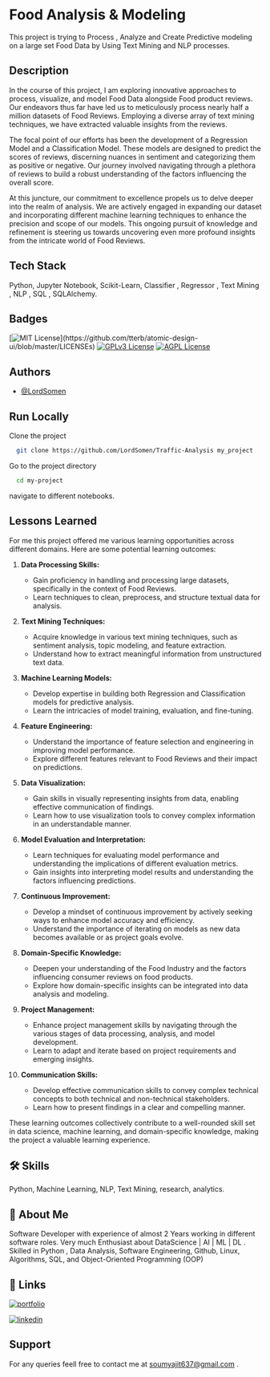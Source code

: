 
# Food Analysis & Modeling

This project is trying to Process , Analyze and Create Predictive modeling on a large set Food Data by Using Text Mining and NLP processes.

## Description

In the course of this project, I am exploring innovative approaches to process, visualize, and model Food Data alongside Food product reviews. Our endeavors thus far have led us to meticulously process nearly half a million datasets of Food Reviews. Employing a diverse array of text mining techniques, we have extracted valuable insights from the reviews.

The focal point of our efforts has been the development of a Regression Model and a Classification Model. These models are designed to predict the scores of reviews, discerning nuances in sentiment and categorizing them as positive or negative. Our journey involved navigating through a plethora of reviews to build a robust understanding of the factors influencing the overall score.

At this juncture, our commitment to excellence propels us to delve deeper into the realm of analysis. We are actively engaged in expanding our dataset and incorporating different machine learning techniques to enhance the precision and scope of our models. This ongoing pursuit of knowledge and refinement is steering us towards uncovering even more profound insights from the intricate world of Food Reviews.

## Tech Stack

Python, Jupyter Notebook, Scikit-Learn, Classifier , Regressor , Text Mining , NLP , SQL , SQLAlchemy.



## Badges

[![MIT License](https://img.shields.io/apm/l/atomic-design-ui.svg?)](https://github.com/tterb/atomic-design-ui/blob/master/LICENSEs)
[![GPLv3 License](https://img.shields.io/badge/License-GPL%20v3-yellow.svg)](https://opensource.org/licenses/)
[![AGPL License](https://img.shields.io/badge/license-AGPL-blue.svg)](http://www.gnu.org/licenses/agpl-3.0)


## Authors

- [@LordSomen](https://github.com/LordSomen)


## Run Locally

Clone the project

```bash
  git clone https://github.com/LordSomen/Traffic-Analysis my_project
```

Go to the project directory

```bash
  cd my-project
```
navigate to different notebooks.

## Lessons Learned

For me this project offered me various learning opportunities across different domains. Here are some potential learning outcomes:

1. **Data Processing Skills:**
   - Gain proficiency in handling and processing large datasets, specifically in the context of Food Reviews.
   - Learn techniques to clean, preprocess, and structure textual data for analysis.

2. **Text Mining Techniques:**
   - Acquire knowledge in various text mining techniques, such as sentiment analysis, topic modeling, and feature extraction.
   - Understand how to extract meaningful information from unstructured text data.

3. **Machine Learning Models:**
   - Develop expertise in building both Regression and Classification models for predictive analysis.
   - Learn the intricacies of model training, evaluation, and fine-tuning.

4. **Feature Engineering:**
   - Understand the importance of feature selection and engineering in improving model performance.
   - Explore different features relevant to Food Reviews and their impact on predictions.

5. **Data Visualization:**
   - Gain skills in visually representing insights from data, enabling effective communication of findings.
   - Learn how to use visualization tools to convey complex information in an understandable manner.

6. **Model Evaluation and Interpretation:**
   - Learn techniques for evaluating model performance and understanding the implications of different evaluation metrics.
   - Gain insights into interpreting model results and understanding the factors influencing predictions.

7. **Continuous Improvement:**
   - Develop a mindset of continuous improvement by actively seeking ways to enhance model accuracy and efficiency.
   - Understand the importance of iterating on models as new data becomes available or as project goals evolve.

8. **Domain-Specific Knowledge:**
   - Deepen your understanding of the Food Industry and the factors influencing consumer reviews on food products.
   - Explore how domain-specific insights can be integrated into data analysis and modeling.

9. **Project Management:**
   - Enhance project management skills by navigating through the various stages of data processing, analysis, and model development.
   - Learn to adapt and iterate based on project requirements and emerging insights.

10. **Communication Skills:**
    - Develop effective communication skills to convey complex technical concepts to both technical and non-technical stakeholders.
    - Learn how to present findings in a clear and compelling manner.

These learning outcomes collectively contribute to a well-rounded skill set in data science, machine learning, and domain-specific knowledge, making the project a valuable learning experience.

## 🛠 Skills
Python, Machine Learning, NLP, Text Mining, research, analytics.


## 🚀 About Me
Software Developer with experience of almost 2 Years working in different software roles. Very much Enthusiast about  DataScience | AI | ML | DL . Skilled  in Python , Data Analysis, Software Engineering, Github, Linux, Algorithms, SQL,  and Object-Oriented Programming (OOP)



## 🔗 Links
[![portfolio](https://img.shields.io/badge/my_portfolio-000?style=for-the-badge&logo=ko-fi&logoColor=white)](https://github.com/LordSomen)

[![linkedin](https://img.shields.io/badge/linkedin-0A66C2?style=for-the-badge&logo=linkedin&logoColor=white)](https://www.linkedin.com/in/soumyajit-pal-810283152/)


## Support

For any queries feell free to contact me at soumyajit637@gmail.com .

